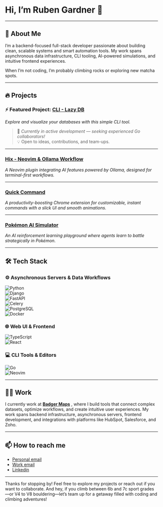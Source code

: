# Hi, I’m Ruben Gardner 👋
---

## 🚀 About Me

I’m a backend-focused full-stack developer passionate about building clean, scalable systems and smart automation tools. My work spans asynchronous data infrastructure, CLI tooling, AI-powered simulations, and intuitive frontend experiences.  

When I’m not coding, I’m probably climbing rocks or exploring new matcha spots.

---

## 🔥 Projects

### ⚡️ Featured Project: [CLI - Lazy DB](https://github.com/rubengardner/lazy-database)  
*Explore and visualize your databases with this simple CLI tool.*
> 🚧 _Currently in active development — seeking experienced Go collaborators!_  
> 💡 Open to ideas, contributions, and team-ups.

--- 

### [Hix -  Neovim & Ollama Workflow](https://github.com/rubengardner/neovim-ollama)  
*A Neovim plugin integrating AI features powered by Ollama, designed for terminal-first workflows.*  

---

### [Quick Command](https://github.com/rubengardner/quick-command)  
*A productivity-boosting Chrome extension for customizable, instant commands with a slick UI and smooth animations.*  

---

### [Pokémon AI Simulator](https://github.com/rubengardner/pokemon-ai-simulator)  
*An AI reinforcement learning playground where agents learn to battle strategically in Pokémon.*  

---

## 🛠️ Tech Stack

### ⚙️ Asynchronous Servers & Data Workflows  
![Python](https://img.shields.io/badge/Python-3776AB?style=for-the-badge&logo=python&logoColor=white)  
![Django](https://img.shields.io/badge/Django-092E20?style=for-the-badge&logo=django&logoColor=white)  
![FastAPI](https://img.shields.io/badge/FastAPI-009688?style=for-the-badge)  
![Celery](https://img.shields.io/badge/Celery-389B43?style=for-the-badge)  
![PostgreSQL](https://img.shields.io/badge/PostgreSQL-4169E1?style=for-the-badge&logo=postgresql&logoColor=white)  
![Docker](https://img.shields.io/badge/Docker-2496ED?style=for-the-badge&logo=docker&logoColor=white)  

### 🌐 Web UI & Frontend  
![TypeScript](https://img.shields.io/badge/TypeScript-3178C6?style=for-the-badge&logo=typescript&logoColor=white)  
![React](https://img.shields.io/badge/React-61DAFB?style=for-the-badge&logo=react&logoColor=black)  

### 💻 CLI Tools & Editors  
![Go](https://img.shields.io/badge/Go-00ADD8?style=for-the-badge&logo=go&logoColor=white)  
![Neovim](https://img.shields.io/badge/Neovim-57A143?style=for-the-badge&logo=neovim&logoColor=white)  


---

## 🧑‍💻 Work

I currently work at **[Badger Maps](https://www.badgermapping.com/)** , where I build tools that connect complex datasets, optimize workflows, and create intuitive user experiences. My work spans backend infrastructure, asynchronous servers, frontend development, and integrations with platforms like HubSpot, Salesforce, and Zoho.

 ---
 
## 📫 How to reach me

- [Personal email](rgardnercuesta@example.com)
- [Work email](ruben.gardner@badgermapping.com)
- [Linkedin](https://www.linkedin.com/in/ruben-david-gardner-cuesta-bbb69b167/)

---

Thanks for stopping by! Feel free to explore my projects or reach out if you want to collaborate. And hey, if you climb between 6b and 7c sport grades—or V4 to V8 bouldering—let’s team up for a getaway filled with coding and climbing adventures!



